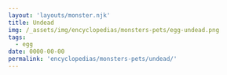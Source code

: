 ```yaml
---
layout: 'layouts/monster.njk'
title: Undead
img: /_assets/img/encyclopedias/monsters-pets/egg-undead.png
tags:
  - egg
date: 0000-00-00
permalink: 'encyclopedias/monsters-pets/undead/'
---
```

